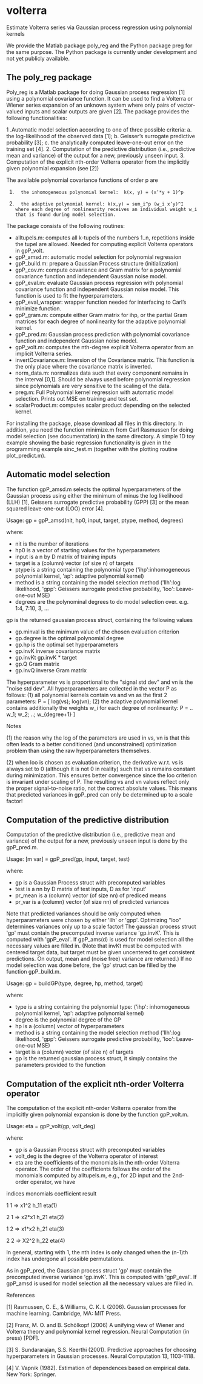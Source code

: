 # volterra
Estimate Volterra series via Gaussian process regression using polynomial kernels

We provide the Matlab package poly_reg and the Python package preg for the same purpose. The Python package is currently under development and not yet publicly available.

## The poly_reg package
Poly_reg is a Matlab package for doing Gaussian process regression [1] using a polynomial covariance function. It can be used to find a Volterra or Wiener series expansion of an unknown system where only pairs of vector-valued inputs and scalar outputs are given [2]. The package provides the following functionalities:

1 .Automatic model selection according to one of three possible criteria: a. the log-likelihood of the observed data [1]; b. Geisser’s surrogate predictive probability [3]; c. the analytically computed leave-one-out error on the training set [4].
2. Computation of the predictive distribution (i.e., predictive mean and variance) of the output for a new, previously unseen input.
3. Computation of the explicit nth-order Volterra operator from the implicitly given polynomial expansion (see [2])

The available polynomial covariance functions of order p are

1.       the inhomogeneous polynomial kernel:  k(x, y) = (x’*y + 1)^p

2.       the adaptive polynomial kernel: k(x,y) = sum_i^p (w_i x’y)^I where each degree of nonlinearity receives an individual weight w_i that is found during model selection.

The package consists of the following routines:

* alltupels.m: computes all k-tupels of the numbers 1..n, repetitions inside the tupel are allowed. Needed for computing explicit Volterra operators in gpP_volt.
* gpP_amsd.m: automatic model selection for polynomial regression
* gpP_build.m: prepare a Gaussian Process structure (initialization)
* gpP_cov.m: compute covariance and Gram matrix for a polynomial covariance function and independent Gaussian noise model.
* gpP_eval.m: evaluate Gaussian process regression with polynomial covariance function and independent Gaussian noise model. This function is used to fit the hyperparameters.
* gpP_eval_wrapper: wrapper function needed for interfacing to Carl’s minimize function.
* gpP_gram.m: compute either Gram matrix for ihp, or the partial Gram matrices for each degree of nonlinearity for the adaptive polynomial kernel.
* gpP_pred.m: Gaussian process prediction with polynomial covariance function and independent Gaussian noise model.
* gpP_volt.m: computes the nth-degree explicit Volterra operator from an implicit Volterra series.
* invertCovariance.m: Inversion of the Covariance matrix. This function is the only place where the covariance matrix is inverted.
* norm_data.m: normalizes data such that every component remains in the interval [0,1]. Should be always used before polynomial regression since polynomials are very sensitive to the scaling of the data.  
* preg.m: Full Polynomial kernel regression with automatic model selection. Prints out MSE on training and test set.
* scalarProduct.m: computes scalar product depending on the selected kernel.

For installing the package, please download all files in this directory. In addition, you need the function minimize.m from Carl Rasmussen for doing model selection (see documentation) in the same directory. A simple 1D toy example showing the basic regression functionality is given in the programming example sinc_test.m (together with the plotting routine plot_predict.m). 

## Automatic model selection

The function gpP_amsd.m selects the optimal hyperparameters of the Gaussian process using either the minimum of minus the log likelihood (LLH) [1], Geissers surrogate predictive probability (GPP) [3] or the mean squared leave-one-out (LOO) error [4].

Usage: gp = gpP_amsd(nit, hp0, input, target, ptype, method, degrees)

where:

* nit          is the number of iterations
* hp0       is a vector of starting values for the hyperparameters
* input     is a n by D matrix of training inputs
* target    is a (column) vector (of size n) of targets
* ptype    is a string containing the polynomial type ('ihp':inhomogeneous polynomial kernel, 'ap': adaptive polynomial kernel)
* method is a string containing the model selection method ('llh':log likelihood, 'gpp': Geissers surrogate predictive probability, 'loo': Leave-one-out MSE)
* degrees are the polynominal degrees to do model selection over. e.g. 1:4, 7:10, 3, ...
 
gp is the returned gaussian process struct, containing the following values

* gp.minval           is the minimum value of the chosen evaluation criterion
* gp.degree          is the optimal polynomial degree
* gp.hp                is the optimal set hyperparameters
* gp.invK              inverse covariance matrix
* gp.invKt             gp.invK * target
* gp.Q                 Gram matrix
* gp.invQ             inverse Gram matrix
 
The hyperparameter vs is proportional to the "signal std dev" and vn is the "noise std dev". All hyperparameters are collected in the vector P as follows: (1) all polynomial kernels contain vs and vn as the first 2 parameters: P = [ log(vs); log(vn); (2) the adaptive polynomial kernel contains additionally the weights w_i for each degree of nonlinearity:  P = .. w_1; w_2; ..; w_{degree+1} ]

 
Notes

(1) the reason why the log of the parameters are used in vs, vn is that this often leads to a better conditioned (and unconstrained) optimization problem
than using the raw hyperparameters themselves.

(2) when loo is chosen as evaluation criterion, the derivative w.r.t. vs is always set to 0 (although it is not 0 in reality) such that vs remains constant during minimization. This ensures better convergence since the loo criterion is invariant under scaling of P. The resulting vs and vn values reflect only the proper signal-to-noise ratio, not the correct absolute values. This means that predicted variances in gpP_pred can only be determined up to a scale factor!


## Computation of the predictive distribution

Computation of the predictive distribution (i.e., predictive mean and variance) of the output for a new, previously unseen input is done by the gpP_pred.m.

Usage: [m var] = gpP_pred(gp, input, target, test)

where: 

* gp     is a Gaussian Process struct with precomputed variables
* test   is a nn by D matrix of test inputs, D as for 'input'
* pr_mean is a (column) vector (of size nn) of prediced means
* pr_var is a (column) vector (of size nn) of predicted variances

Note that predicted variances should be only computed when hyperparameters were chosen by either 'llh' or 'gpp'. Optimizing "loo" determines variances only up to a scale factor! The gaussian process struct 'gp' must contain the precomputed inverse variance 'gp.invK'. This is computed with 'gpP_eval'. If gpP_ams(d) is used for model selection all the necessary values are filled in. (Note that invKt must be computed with centered target data, but target must be given uncentered to get consistent predictions. On output, mean and (noise free) variance are returned.) If no model selection was done before, the ‘gp’ struct can be filled by the function gpP_build.m.

Usage: gp = buildGP(type, degree, hp, method, target)

where:

* type      is a string containing the polynomial type: ('ihp': inhomogeneous polynomial kernel, 'ap': adaptive polynomial kernel)
* degree   is the polynomial degree of the GP
* hp          is a (column) vector of hyperparameters
* method  is a string containing the model selection method ('llh':log likelihood, 'gpp': Geissers surrogate predictive probability, 'loo': Leave-one-out MSE)
* target    is a (column) vector (of size n) of targets
* gp         is the returned gaussian process struct, it simply contains the parameters provided to the function

 
## Computation of the explicit nth-order Volterra operator

The computation of the explicit nth-order Volterra operator from the implicitly given polynomial expansion is done by the function gpP_volt.m.

Usage: eta = gpP_volt(gp, volt_deg)

where:

* gp            is a Gaussian Process struct with precomputed variables
* volt_deg is the degree of the Volterra operator of interest
*  eta           are the coefficients of the monomials in the nth-order Volterra operator. The order of the coefficients follows the order of the monomials computed by alltupels.m, e.g., for 2D input and the 2nd-order operator, we have

indices         monomials            coefficient          result

1     1 =>      x1^2                                 h_11                 eta(1)

2     1 =>      x2*x1                               h_21                 eta(2)

1     2 =>      x1*x2                               h_21                 eta(3) 

2     2 =>      X2^2                                 h_22                 eta(4)

In general, starting with 1, the nth index is only changed when the (n-1)th index has undergone all possible permutations.

As in gpP_pred, the Gaussian process struct 'gp' must contain the precomputed inverse variance 'gp.invK'. This is computed with 'gpP_eval'. If gpP_amsd is used for model selection all the necessary values are filled in.


References

[1] Rasmussen, C. E., & Williams, C. K. I. (2006). Gaussian processes for machine learning. Cambridge, MA: MIT Press.

[2] Franz, M. O. and B. Schölkopf  (2006) A unifying view of Wiener and Volterra theory and polynomial kernel regression. Neural Computation (in press) [PDF].

[3] S. Sundararajan, S.S. Keerthi (2001). Predictive approaches for choosing hyperparameters in Gaussian processes. Neural Computation 13, 1103-1118.

[4] V. Vapnik (1982). Estimation of dependences based on empirical data. New York: Springer.
 
